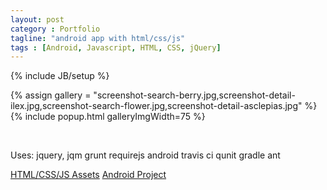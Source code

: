 ```yaml
---
layout: post
category : Portfolio
tagline: "android app with html/css/js"
tags : [Android, Javascript, HTML, CSS, jQuery]
---
```

{% include JB/setup %}

{% assign gallery = "screenshot-search-berry.jpg,screenshot-detail-ilex.jpg,screenshot-search-flower.jpg,screenshot-detail-asclepias.jpg" %}
{% include popup.html galleryImgWidth=75 %}

<br />

Uses: 
jquery, jqm
grunt
requirejs
android
travis ci
qunit
gradle
ant



<!--more-->

<a href="https://github.com/codercoop/npc.assets" class="btn btn-default" target="_blank"><span class="fa fa-github"></span> HTML/CSS/JS Assets</a> <a href="https://github.com/CoderCoop/nativePlantsChesapeake/tree/beta" class="btn btn-default" target="_blank"><span class="fa fa-github"></span> Android Project</a>




